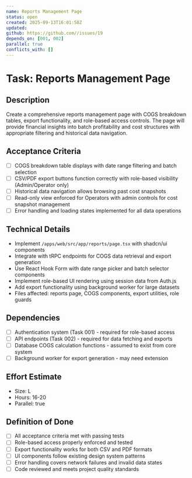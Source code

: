 ```yaml
---
name: Reports Management Page
status: open
created: 2025-09-13T16:01:58Z
updated: 
github: https://github.com//issues/19
depends_on: [001, 002]
parallel: true
conflicts_with: []
---
```


# Task: Reports Management Page

## Description
Create a comprehensive reports management page with COGS breakdown tables, export functionality, and role-based access controls. The page will provide financial insights into batch profitability and cost structures with appropriate filtering and historical data navigation.

## Acceptance Criteria
- [ ] COGS breakdown table displays with date range filtering and batch selection
- [ ] CSV/PDF export buttons function correctly with role-based visibility (Admin/Operator only)
- [ ] Historical data navigation allows browsing past cost snapshots
- [ ] Read-only view enforced for Operators with admin controls for cost snapshot management
- [ ] Error handling and loading states implemented for all data operations

## Technical Details
- Implement `/apps/web/src/app/reports/page.tsx` with shadcn/ui components
- Integrate with tRPC endpoints for COGS data retrieval and export generation
- Use React Hook Form with date range picker and batch selector components
- Implement role-based UI rendering using session data from Auth.js
- Add export functionality using background worker for large datasets
- Files affected: reports page, COGS components, export utilities, role guards

## Dependencies
- [ ] Authentication system (Task 001) - required for role-based access
- [ ] API endpoints (Task 002) - required for data fetching and exports
- [ ] Database COGS calculation functions - assumed to exist from core system
- [ ] Background worker for export generation - may need extension

## Effort Estimate
- Size: L
- Hours: 16-20
- Parallel: true

## Definition of Done
- [ ] All acceptance criteria met with passing tests
- [ ] Role-based access properly enforced and tested
- [ ] Export functionality works for both CSV and PDF formats
- [ ] UI components follow existing design system patterns
- [ ] Error handling covers network failures and invalid data states
- [ ] Code reviewed and meets project quality standards
